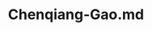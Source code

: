 ---
title: "Chenqiang-Gao.md"
collection: authors
permalink: /authors/Chenqiang-Gao
citation: ' Yutian Lin,  Zhedong Zheng,  Hong Zhang,  Chenqiang Gao,  Yi Yang, &quot;Bayesian query expansion for multi-camera person re-identification.&quot; Pattern Recognition Letters, 2020.'
---